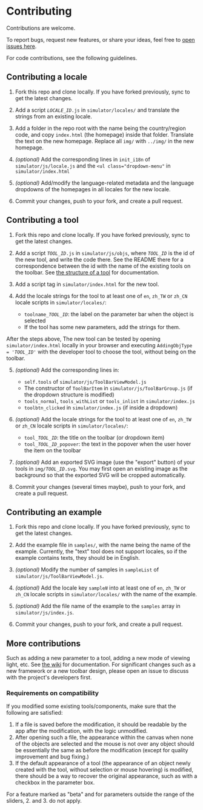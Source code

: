 # Contributing

Contributions are welcome.

To report bugs, request new features, or share your ideas, feel free to [open issues here](https://github.com/ricktu288/ray-optics/issues).

For code contributions, see the following guidelines.

## Contributing a locale

1. Fork this repo and clone locally. If you have forked previously, sync to get the latest changes.

2. Add a script <code><var>LOCALE_ID</var>.js</code> in `simulator/locales/` and translate the strings from an existing locale.
3. Add a folder in the repo root with the name being the country/region code, and copy `index.html` (the homepage) inside that folder. Translate the text on the new homepage. Replace all `img/` with `../img/` in the new homepage.

4. _(optional)_ Add the corresponding lines in `init_i18n` of `simulator/js/locale.js` and the `<ul class="dropdown-menu"` in `simulator/index.html`
5. _(optional)_ Add/modify the language-related metadata and the language dropdowns of the homepages in all locales for the new locale.

6. Commit your changes, push to your fork, and create a pull request.

## Contributing a tool

1. Fork this repo and clone locally. If you have forked previously, sync to get the latest changes.

2. Add a script <code><var>TOOL_ID</var>.js</code> in `simulator/js/objs`, where <code><var>TOOL_ID</var></code> is the id of the new tool, and write the code there. See the README there for a correspondence between the id with the name of the existing tools on the toolbar. See [the structure of a tool](https://github.com/ricktu288/ray-optics/wiki/The-structure-of-a-tool-(obj)) for documentation.

3. Add a script tag in `simulator/index.html` for the new tool.

4. Add the locale strings for the tool to at least one of `en`, `zh_TW` or `zh_CN` locale scripts in `simulator/locales/`:
   - <code>toolname_<var>TOOL_ID</var></code>: the label on the parameter bar when the object is selected
   - If the tool has some new parameters, add the strings for them.

After the steps above, The new tool can be tested by opening `simulator/index.html` locally in your browser and executing <code>AddingObjType = '<var>TOOL_ID</var>'</code> with the developer tool to choose the tool, without being on the toolbar.

5. _(optional)_ Add the corresponding lines in:
   - `self.tools` of `simulator/js/ToolBarViewModel.js`
   - The constructor of `ToolBarItem` in `simulator/js/ToolBarGroup.js` (if the dropdown structure is modified)
   - `tools_normal`, `tools_withList` or `tools_inlist` in `simulator/index.js`
   - `toolbtn_clicked` in `simulator/index.js` (if inside a dropdown)

6. _(optional)_ Add the locale strings for the tool to at least one of `en`, `zh_TW` or `zh_CN` locale scripts in `simulator/locales/`:
   - <code>tool_<var>TOOL_ID</var></code>: the title on the toolbar (or dropdown item)
   - <code>tool_<var>TOOL_ID</var>_popover</code>: the text in the popover when the user hover the item on the toolbar

7. _(optional)_ Add an exported SVG image (use the "export" button) of your tools in <code>img/<var>TOOL_ID</var>.svg</code>. You may first open an existing image as the background so that the exported SVG will be cropped automatically.

8. Commit your changes (several times maybe), push to your fork, and create a pull request.

## Contributing an example

1. Fork this repo and clone locally. If you have forked previously, sync to get the latest changes.

2. Add the example file in `samples/`, with the name being the name of the example. Currently, the "text" tool does not support locales, so if the example contains texts, they should be in English.

3. _(optional)_ Modify the number of samples in `sampleList` of `simulator/js/ToolBarViewModel.js`.

4. _(optional)_ Add the locale key <code>sample<var>N</var></code> into at least one of `en`, `zh_TW` or `zh_CN` locale scripts in `simulator/locales/` with the name of the example.

5. _(optional)_ Add the file name of the example to the `samples` array in `simulator/js/index.js`.

6. Commit your changes, push to your fork, and create a pull request.

## More contributions

Such as adding a new parameter to a tool, adding a new mode of viewing light, etc. See [the wiki](https://github.com/ricktu288/ray-optics/wiki) for documentation. For significant changes such as a new framework or a new toolbar design, please open an issue to discuss with the project's developers first.

### Requirements on compatibility

If you modified some existing tools/components, make sure that the following are satisfied:

1. If a file is saved before the modification, it should be readable by the app after the modification, with the logic unmodified.
2. After opening such a file, the appearance within the canvas when none of the objects are selected and the mouse is not over any object should be essentially the same as before the modification (except for quality improvement and bug fixing.)
3. If the default appearance of a tool (the appearance of an object newly created with the tool, without selection or mouse hovering) is modified, there should be a way to recover the original appearance, such as with a checkbox in the parameter box.

For a feature marked as "beta" and for parameters outside the range of the sliders, 2. and 3. do not apply.
